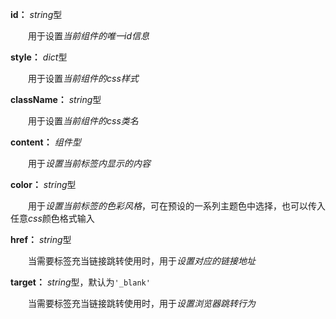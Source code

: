 **id：** *string*型

　　用于设置*当前组件的唯一id信息*

**style：** *dict*型

　　用于设置*当前组件的css样式*

**className：** *string*型

　　用于设置*当前组件的css类名*

**content：** *组件型*

　　用于*设置当前标签内显示的内容*

**color：** *string*型

　　用于*设置当前标签的色彩风格*，可在预设的一系列主题色中选择，也可以传入任意*css*颜色格式输入

**href：** *string*型

　　当需要标签充当链接跳转使用时，用于*设置对应的链接地址*

**target：** *string*型，默认为`'_blank'`

　　当需要标签充当链接跳转使用时，用于*设置浏览器跳转行为*

